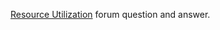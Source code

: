 [Resource Utilization](https://forums.xilinx.com/t5/Implementation/Vivado-utilization-report/td-p/317517) forum question and answer. 